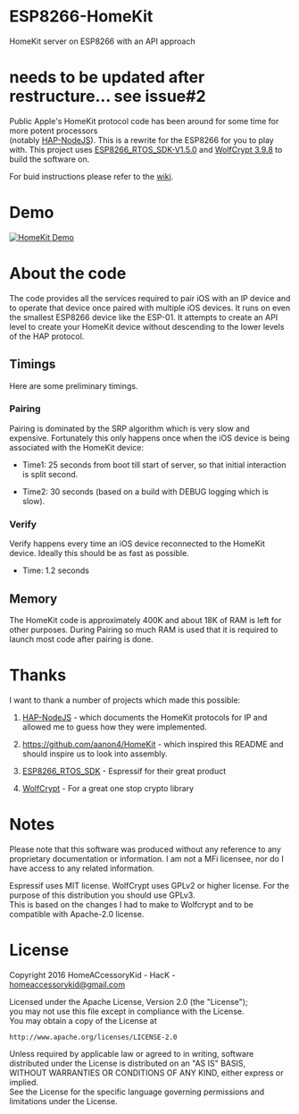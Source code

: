 # ESP8266-HomeKit
HomeKit server on ESP8266 with an API approach

# needs to be updated after restructure... see issue#2

Public Apple's HomeKit protocol code has been around for some time for more potent processors  
(notably [HAP-NodeJS](https://github.com/KhaosT/HAP-NodeJS)). This is a rewrite for the ESP8266 for you to play with. This project uses [ESP8266_RTOS_SDK-V1.5.0](https://github.com/espressif/ESP8266_RTOS_SDK) and [WolfCrypt 3.9.8](https://github.com/wolfSSL/wolfssl/releases/tag/v3.9.8) to build the software on.

For buid instructions please refer to the [wiki](https://github.com/HomeACcessoryKid/ESP8266-HomeKit/wiki).

# Demo

[![HomeKit Demo](https://img.youtube.com/vi/Xnr-utWDIR8/0.jpg)](https://www.youtube.com/watch?v=Xnr-utWDIR8)

# About the code

The code provides all the services required to pair iOS with an IP device and to operate that device once paired with multiple iOS devices. It runs on even the smallest ESP8266 device like the ESP-01. It attempts to create
an API level to create your HomeKit device without descending to the lower levels of the HAP protocol.

## Timings

Here are some preliminary timings. 

### Pairing

Pairing is dominated by the SRP algorithm which is very slow and expensive. Fortunately this only happens once when the iOS device is being associated with the HomeKit device:

- Time1: 25 seconds from boot till start of server, so that initial interaction is split second.

- Time2: 30 seconds (based on a build with DEBUG logging which is slow).

### Verify

Verify happens every time an iOS device reconnected to the HomeKit device. Ideally this should be as fast as possible.

- Time: 1.2 seconds

## Memory

The HomeKit code is approximately 400K and about 18K of RAM is left for other purposes. During Pairing so much RAM is used that it is required to launch most code after pairing is done.

# Thanks

I want to thank a number of projects which made this possible:

1. [HAP-NodeJS](https://github.com/KhaosT/HAP-NodeJS) - which documents the HomeKit protocols for IP and allowed me to guess how they
were implemented.

2. https://github.com/aanon4/HomeKit - which inspired this README and should inspire us to look into assembly.

3. [ESP8266_RTOS_SDK](https://github.com/espressif/ESP8266_RTOS_SDK) - Espressif for their great product

4. [WolfCrypt](https://www.wolfssl.com/wolfSSL/Products-wolfcrypt.html) - For a great one stop crypto library

# Notes

Please note that this software was produced without any reference to any proprietary documentation or information. I am not a MFi licensee, nor do I have access to any related information.

Espressif uses MIT license. WolfCrypt uses GPLv2 or higher license. For the purpose of this distribution you should use GPLv3.  
This is based on the changes I had to make to Wolfcrypt and to be compatible with Apache-2.0 license.

# License

Copyright 2016 HomeACcessoryKid - HacK - homeaccessorykid@gmail.com

Licensed under the Apache License, Version 2.0 (the "License");  
you may not use this file except in compliance with the License.  
You may obtain a copy of the License at  

    http://www.apache.org/licenses/LICENSE-2.0

Unless required by applicable law or agreed to in writing, software  
distributed under the License is distributed on an "AS IS" BASIS,  
WITHOUT WARRANTIES OR CONDITIONS OF ANY KIND, either express or implied.  
See the License for the specific language governing permissions and  
limitations under the License.
